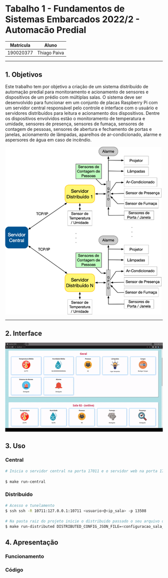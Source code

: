 # Tabalho 1 - Fundamentos de Sistemas Embarcados 2022/2 - Automacão Predial

|Matrícula | Aluno |
| :--: | :--: |
| 190020377 |  Thiago Paiva |

<hr>

## 1. Objetivos

Este trabalho tem por objetivo a criação de um sistema distribuído de automação predial para monitoramento e acionamento de sensores e dispositivos de um prédio com múltiplas salas. O sistema deve ser desenvolvido para funcionar em um conjunto de placas Raspberry Pi com um servidor central responsável pelo controle e interface com o usuário e servidores distribuídos para leitura e acionamento dos dispositivos. Dentre os dispositivos envolvidos estão o monitoramento de temperatura e umidade, sensores de presença, sensores de fumaça, sensores de contagem de pessoas, sensores de abertura e fechamento de portas e janelas, acionamento de lâmpadas, aparelhos de ar-condicionado, alarme e aspersores de água em caso de incêndio.

<img src="arch.png" width="500"/>

<hr>

## 2. Interface

![](project.gif)

## 3. Uso

### Central
```bash
# Inicia o servidor central na porta 17011 e o servidor web na porta 17020

$ make run-central
```

### Distribuido
```bash
# Acesso e tunelamento
$ ssh ssh -R 10711:127.0.0.1:10711 <usuario>@<ip_sala> -p 13508

# Na pasta raiz do projeto inicie o distribuido passado o seu arquivo de configuracao
$ make run-distributed DISTRIBUTED_CONFIG_JSON_FILE=<configuracao_sala_x.json>

```

## 4. Apresentação

### Funcionamento

### Código

